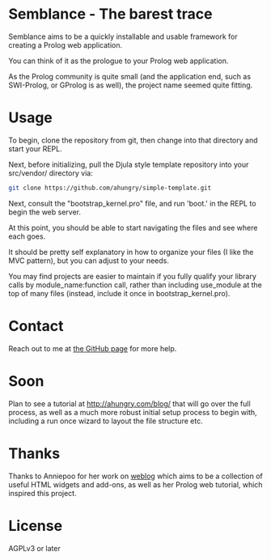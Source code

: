 # Semblance - The barest trace

Semblance aims to be a quickly installable and usable framework for
creating a Prolog web application.

You can think of it as the prologue to your Prolog web application.

As the Prolog community is quite small (and the application end,
such as SWI-Prolog, or GProlog is as well), the project name seemed
quite fitting.

# Usage

To begin, clone the repository from git, then change into that
directory and start your REPL.

Next, before initializing, pull the Djula style template repository
into your src/vendor/ directory via:

```sh
git clone https://github.com/ahungry/simple-template.git
```

Next, consult the "bootstrap_kernel.pro" file, and run 'boot.' in the REPL
to begin the web server.

At this point, you should be able to start navigating the files and
see where each goes.

It should be pretty self explanatory in how to organize your files (I
like the MVC pattern), but you can adjust to your needs.

You may find projects are easier to maintain if you fully qualify your
library calls by module\_name:function call, rather than including
use\_module at the top of many files (instead, include it once in bootstrap_kernel.pro).

# Contact

Reach out to me at [the GitHub
page](https://github.com/ahungry/semblance) for more help.

# Soon

Plan to see a tutorial at http://ahungry.com/blog/ that will go over
the full process, as well as a much more robust initial setup process
to begin with, including a run once wizard to layout the file
structure etc.

# Thanks

Thanks to Anniepoo for her work on
[weblog](https://github.com/Anniepoo/weblog) which aims to be a
collection of useful HTML widgets and add-ons, as well as her Prolog
web tutorial, which inspired this project.

# License

AGPLv3 or later
